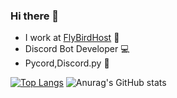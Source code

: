 ### Hi there 👋

- I work at [FlyBirdHost](https://flybirdhost.net) 🏢
- Discord Bot Developer 💻
- Pycord,Discord.py 📃

[![Top Langs](https://github-readme-stats.vercel.app/api/top-langs/?username=alexkong1123&langs_count=8)](https://github.com/anuraghazra/github-readme-stats)
![Anurag's GitHub stats](https://github-readme-stats.vercel.app/api?username=alexkong1123&show_icons=true&theme=radical)

